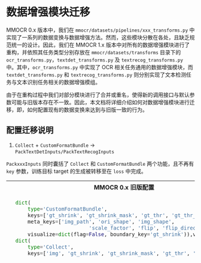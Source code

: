 # 数据增强模块迁移

MMOCR 0.x 版本中，我们在 `mmocr/datasets/pipelines/xxx_transforms.py` 中实现了一系列的数据变换与数据增强方法。然而，这些模块分散在各处，且缺乏规范统一的设计。因此，我们在 MMOCR 1.x 版本中对所有的数据增强模块进行了重构，并依照其任务类型分别存放在 `mmocr/datasets/transforms` 目录下的 `ocr_transforms.py`，`textdet_transforms.py` 及 `textrecog_transforms.py` 中。其中，`ocr_transforms.py` 中实现了 OCR 相关任务通用的数据增强模块，而 `textdet_transforms.py` 和 `textrecog_transforms.py` 则分别实现了文本检测任务与文本识别任务相关的数据增强模组。

由于在重构过程中我们对部分模块进行了合并或重名，使得新的调用接口与默认参数可能与旧版本存在不一致。因此，本文档将详细介绍如何对数据增强模块进行迁移，即，如何配置现有的数据变换来达到与旧版一致的行为。

## 配置迁移说明

1. `Collect` + `CustomFormatBundle` -> `PackTextDetInputs/PackTextRecogInputs`

`PackxxxInputs` 同时囊括了 `Collect` 和 `CustomFormatBundle` 两个功能，且不再有 `key` 参数，训练目标 target 的生成被转移至在 `loss` 中完成。

<table>
<thead>
  <tr>
    <th>MMOCR 0.x 旧版配置</th>
    <th>MMOCR 1.x 新版配置</th>
  <tr>
  <td valign="top">

```python
  dict(
      type='CustomFormatBundle',
      keys=['gt_shrink', 'gt_shrink_mask', 'gt_thr', 'gt_thr_mask'],
      meta_keys=['img_path', 'ori_shape', 'img_shape',
                          'scale_factor', 'flip', 'flip_direction']
      visualize=dict(flag=False, boundary_key='gt_shrink')),v
  dict(
      type='Collect',
      keys=['img', 'gt_shrink', 'gt_shrink_mask', 'gt_thr', 'gt_thr_mask'])
```

</td><td>

```python
  dict(type='PackTextDetInputs', meta_keys=('img_path', 'ori_shape',
                                           'img_shape', 'scale_factor',
                                           'flip', 'flip_direction'))
```

</td></tr>
</thead>
</table>

